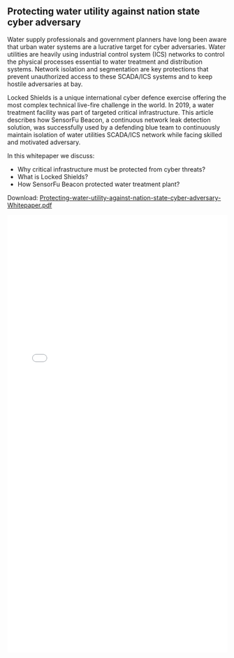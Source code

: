 ## Protecting water utility against nation state cyber adversary

Water supply professionals and government planners have long been aware that urban water systems are a lucrative target for cyber adversaries. Water utilities are heavily using industrial control system (ICS) networks to control the physical processes essential to water treatment and distribution systems. Network isolation and segmentation are key protections that prevent unauthorized access to these SCADA/ICS systems and to keep hostile adversaries at bay.

Locked Shields is a unique international cyber defence exercise offering the most complex technical live-fire challenge in the world. In 2019, a water treatment facility was part of targeted critical infrastructure. This article describes how SensorFu Beacon, a continuous network leak detection solution, was successfully used by a defending blue team to continuously maintain isolation of water utilities SCADA/ICS network while facing skilled and motivated adversary.

In this whitepaper we discuss:
 - Why critical infrastructure must be protected from cyber threats?
 - What is Locked Shields?
 - How SensorFu Beacon protected water treatment plant?

Download: [Protecting-water-utility-against-nation-state-cyber-adversary-Whitepaper.pdf](Protecting-water-utility-against-nation-state-cyber-adversary-Whitepaper.pdf)

<iframe
    src="/whitepapers/hubspot.html"
    width="100%"
    height="1000px"
    style="border: 0;"
    sandbox="allow-scripts allow-same-origin allow-forms"
>
</iframe>
